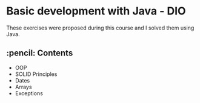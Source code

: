 <h1> Basic development with Java - DIO </h1>

These exercises were proposed during this course and I solved them using Java. 

 <h2> :pencil: Contents </h2>
<ul>
  <li>OOP</li>
  <li>SOLID Principles</li>
  <li>Dates</li>
  <li>Arrays</li>
  <li>Exceptions</li>
</ul>
